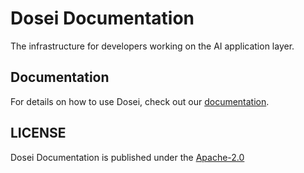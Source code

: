 # Dosei Documentation

The infrastructure for developers working on the AI application layer.

## Documentation

For details on how to use Dosei, check out our [documentation](https://dosei.ai/docs).

## LICENSE

Dosei Documentation is published under the [Apache-2.0](LICENSE)
